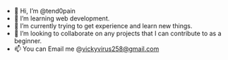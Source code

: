 - 👋 Hi, I’m @tend0pain
- 👀 I’m learning web development.
- 🌱 I’m currently trying to get experience and learn new things.
- 💞️ I’m looking to collaborate on any projects that I can contribute to as a beginner.
- 📫 You can Email me @vickyvirus258@gmail.com

<!---
tend0pain/tend0pain is a ✨ special ✨ repository because its `README.md` (this file) appears on your GitHub profile.
You can click the Preview link to take a look at your changes.
--->
